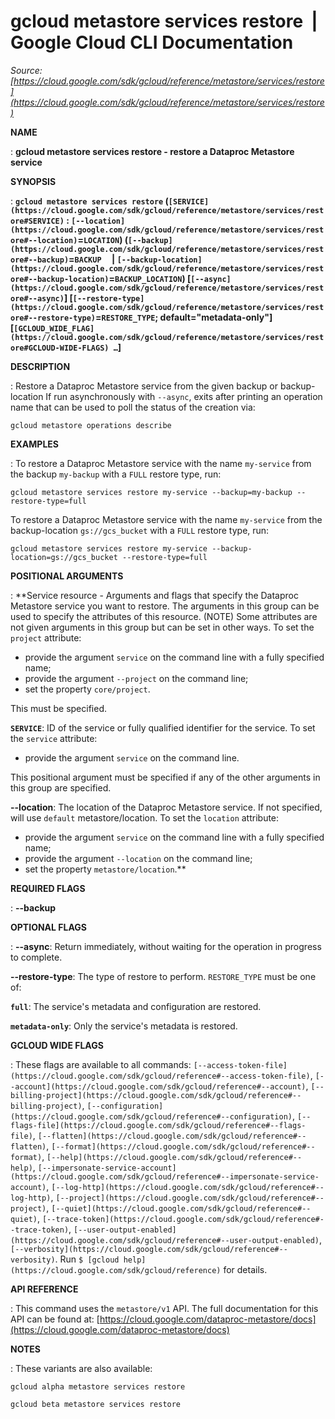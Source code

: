 # gcloud metastore services restore  |  Google Cloud CLI Documentation

*Source: [https://cloud.google.com/sdk/gcloud/reference/metastore/services/restore](https://cloud.google.com/sdk/gcloud/reference/metastore/services/restore)*

**NAME**

: **gcloud metastore services restore - restore a Dataproc Metastore service**

**SYNOPSIS**

: **`gcloud metastore services restore` (`[SERVICE](https://cloud.google.com/sdk/gcloud/reference/metastore/services/restore#SERVICE)` : `[--location](https://cloud.google.com/sdk/gcloud/reference/metastore/services/restore#--location)`=`LOCATION`) (`[--backup](https://cloud.google.com/sdk/gcloud/reference/metastore/services/restore#--backup)`=`BACKUP`     | `[--backup-location](https://cloud.google.com/sdk/gcloud/reference/metastore/services/restore#--backup-location)`=`BACKUP_LOCATION`) [`[--async](https://cloud.google.com/sdk/gcloud/reference/metastore/services/restore#--async)`] [`[--restore-type](https://cloud.google.com/sdk/gcloud/reference/metastore/services/restore#--restore-type)`=`RESTORE_TYPE`; default="metadata-only"] [`[GCLOUD_WIDE_FLAG](https://cloud.google.com/sdk/gcloud/reference/metastore/services/restore#GCLOUD-WIDE-FLAGS) …`]**

**DESCRIPTION**

: Restore a Dataproc Metastore service from the given backup or backup-location
If run asynchronously with `--async`, exits after printing an
operation name that can be used to poll the status of the creation via:

```
gcloud metastore operations describe
```

**EXAMPLES**

: To restore a Dataproc Metastore service with the name `my-service`
from the backup `my-backup` with a `FULL` restore type,
run:

```
gcloud metastore services restore my-service --backup=my-backup --restore-type=full
```

To restore a Dataproc Metastore service with the name `my-service`
from the backup-location `gs://gcs_bucket` with a `FULL`
restore type, run:

```
gcloud metastore services restore my-service --backup-location=gs://gcs_bucket --restore-type=full
```

**POSITIONAL ARGUMENTS**

: **Service resource - Arguments and flags that specify the Dataproc Metastore
service you want to restore. The arguments in this group can be used to specify
the attributes of this resource. (NOTE) Some attributes are not given arguments
in this group but can be set in other ways.
To set the `project` attribute:

- provide the argument `service` on the command line with a fully
specified name;
- provide the argument `--project` on the command line;
- set the property `core/project`.

This must be specified.

**`SERVICE`**:
ID of the service or fully qualified identifier for the service.
To set the `service` attribute:

- provide the argument `service` on the command line.

This positional argument must be specified if any of the other arguments in this
group are specified.

**--location**:
The location of the Dataproc Metastore service.
If not specified, will use `default` metastore/location.
To set the `location` attribute:

- provide the argument `service` on the command line with a fully
specified name;
- provide the argument `--location` on the command line;
- set the property `metastore/location`.**

**REQUIRED FLAGS**

: **--backup**

**OPTIONAL FLAGS**

: **--async**:
Return immediately, without waiting for the operation in progress to complete.

**--restore-type**:
The type of restore to perform. `RESTORE_TYPE` must be one
of:

**`full`**:
The service's metadata and configuration are restored.

**`metadata-only`**:
Only the service's metadata is restored.

**GCLOUD WIDE FLAGS**

: These flags are available to all commands: `[--access-token-file](https://cloud.google.com/sdk/gcloud/reference#--access-token-file)`,
`[--account](https://cloud.google.com/sdk/gcloud/reference#--account)`, `[--billing-project](https://cloud.google.com/sdk/gcloud/reference#--billing-project)`,
`[--configuration](https://cloud.google.com/sdk/gcloud/reference#--configuration)`,
`[--flags-file](https://cloud.google.com/sdk/gcloud/reference#--flags-file)`,
`[--flatten](https://cloud.google.com/sdk/gcloud/reference#--flatten)`, `[--format](https://cloud.google.com/sdk/gcloud/reference#--format)`, `[--help](https://cloud.google.com/sdk/gcloud/reference#--help)`, `[--impersonate-service-account](https://cloud.google.com/sdk/gcloud/reference#--impersonate-service-account)`,
`[--log-http](https://cloud.google.com/sdk/gcloud/reference#--log-http)`,
`[--project](https://cloud.google.com/sdk/gcloud/reference#--project)`, `[--quiet](https://cloud.google.com/sdk/gcloud/reference#--quiet)`, `[--trace-token](https://cloud.google.com/sdk/gcloud/reference#--trace-token)`, `[--user-output-enabled](https://cloud.google.com/sdk/gcloud/reference#--user-output-enabled)`,
`[--verbosity](https://cloud.google.com/sdk/gcloud/reference#--verbosity)`.
Run `$ [gcloud help](https://cloud.google.com/sdk/gcloud/reference)` for details.

**API REFERENCE**

: This command uses the `metastore/v1` API. The full documentation for
this API can be found at: [https://cloud.google.com/dataproc-metastore/docs](https://cloud.google.com/dataproc-metastore/docs)

**NOTES**

: These variants are also available:

```
gcloud alpha metastore services restore
```

```
gcloud beta metastore services restore
```